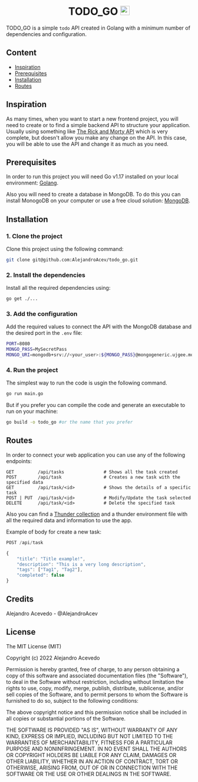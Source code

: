 <div align="center">

# TODO_GO <img src="https://upload.wikimedia.org/wikipedia/commons/thumb/0/05/Go_Logo_Blue.svg/1200px-Go_Logo_Blue.svg.png" height="25px" alt="golang icon" />

</div>

TODO_GO is a simple `todo` API created in Golang with a minimum number of dependencies and configuration.

## Content

- [Inspiration](#inspiration)
- [Prerequisites](#prerequisites)
- [Installation](#installation)
- [Routes](#routes)

## Inspiration

As many times, when you want to start a new frontend project, you will need to create or to find a simple backend API to structure your application. Usually using something like <a href="https://rickandmortyapi.com/documentation">The Rick and Morty API</a> which is very complete, but doesn't allow you make any change on the API. In this case, you will be able to use the API and change it as much as you need.

## Prerequisites

In order to run this project you will need Go v1.17 installed on your local environment: <a href="https://go.dev/doc/install">Golang</a>.

Also you will need to create a database in MongoDB. To do this you can install MonogoDB on your computer or use a free cloud solution: <a href="https://www.mongodb.com/">MongoDB</a>.

## Installation


### 1. Clone the project

Clone this project using the following command:

```bash
git clone git@github.com:AlejandroAcev/todo_go.git
```

### 2. Install the dependencies

Install all the required dependencies using:

```bash
go get ./...
```

### 3. Add the configuration

Add the required values to connect the API with the MongoDB database and the desired port in the `.env` file:

```bash
PORT=8080
MONGO_PASS=MySecretPass
MONGO_URI=mongodb+srv://<your_user>:${MONGO_PASS}@mongogeneric.ujgee.mongodb.net/<database_name>?retryWrites=true&w=majority
```

### 4. Run the project

The simplest way to run the code is usgin the following command. 

```bash
go run main.go
```

But if you prefer you can compile the code and generate an executable to run on your machine:

```bash
go build -o todo_go #or the name that you prefer
```

## Routes

In order to connect your web application you can use any of the following endpoints:

```
GET         /api/tasks               # Shows all the task created
POST        /api/task                # Creates a new task with the specified data
GET         /api/task/<id>           # Shows the details of a specific task
POST | PUT  /api/task/<id>           # Modify/Update the task selected
DELETE      /api/task/<id>           # Delete the specified task
```

Also you can find a <a href="https://www.thunderclient.com/">Thunder collection</a> and a thunder environment file with all the required data and information to use the app. 

Example of body for create a new task:

```javascript
POST /api/task

{
    "title": "Title example!",
    "description": "This is a very long description",
    "tags": ["Tag1", "Tag2"],
    "completed": false
}
```

## Credits
Alejandro Acevedo - @AlejandroAcev

## License
The MIT License (MIT)

Copyright (c) 2022 Alejandro Acevedo

Permission is hereby granted, free of charge, to any person obtaining a copy of this software and associated documentation files (the "Software"), to deal in the Software without restriction, including without limitation the rights to use, copy, modify, merge, publish, distribute, sublicense, and/or sell copies of the Software, and to permit persons to whom the Software is furnished to do so, subject to the following conditions:

The above copyright notice and this permission notice shall be included in all copies or substantial portions of the Software.

THE SOFTWARE IS PROVIDED "AS IS", WITHOUT WARRANTY OF ANY KIND, EXPRESS OR IMPLIED, INCLUDING BUT NOT LIMITED TO THE WARRANTIES OF MERCHANTABILITY, FITNESS FOR A PARTICULAR PURPOSE AND NONINFRINGEMENT. IN NO EVENT SHALL THE AUTHORS OR COPYRIGHT HOLDERS BE LIABLE FOR ANY CLAIM, DAMAGES OR OTHER LIABILITY, WHETHER IN AN ACTION OF CONTRACT, TORT OR OTHERWISE, ARISING FROM, OUT OF OR IN CONNECTION WITH THE SOFTWARE OR THE USE OR OTHER DEALINGS IN THE SOFTWARE.